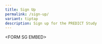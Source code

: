 ```yaml
---
title: Sign Up
permalink: /sign-up/
variant: tiptap
description: Sign up for the PREDICT Study
---
```

<p>&lt;FORM SG EMBED&gt;</p>